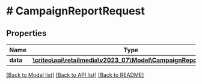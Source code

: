 # # CampaignReportRequest

## Properties

Name | Type | Description | Notes
------------ | ------------- | ------------- | -------------
**data** | [**\criteo\api\retailmedia\v2023_07\Model\CampaignReportResource**](CampaignReportResource.md) |  | [optional]

[[Back to Model list]](../../README.md#models) [[Back to API list]](../../README.md#endpoints) [[Back to README]](../../README.md)
